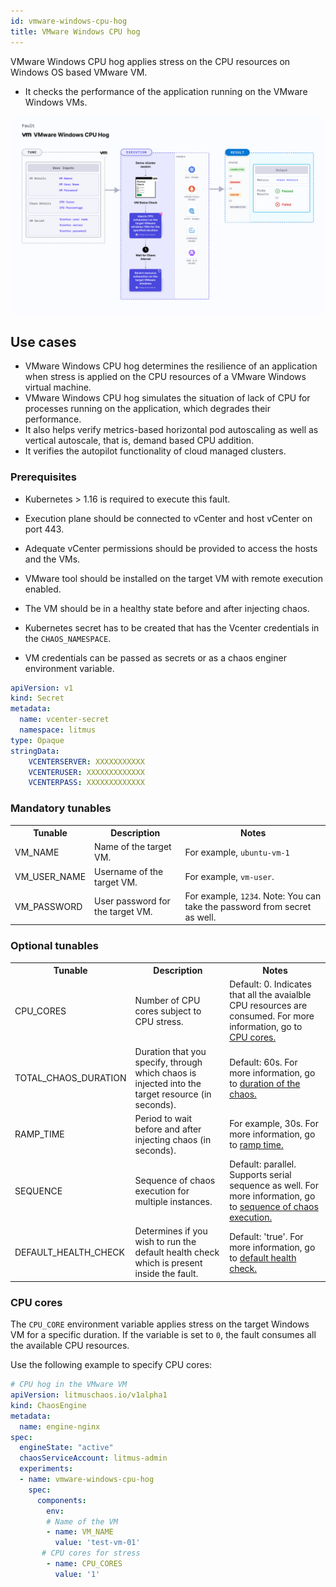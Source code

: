 ```yaml
---
id: vmware-windows-cpu-hog
title: VMware Windows CPU hog
---
```


VMware Windows CPU hog applies stress on the CPU resources on Windows OS based VMware VM.
- It checks the performance of the application running on the VMware Windows VMs.

![VMware Windows Cpu Hog](./static/images/vmware-windows-cpu-hog.png)

## Use cases

- VMware Windows CPU hog determines the resilience of an application when stress is applied on the CPU resources of a VMware Windows virtual machine.
- VMware Windows CPU hog simulates the situation of lack of CPU for processes running on the application, which degrades their performance. 
- It also helps verify metrics-based horizontal pod autoscaling as well as vertical autoscale, that is, demand based CPU addition. 
- It verifies the autopilot functionality of cloud managed clusters.

### Prerequisites
- Kubernetes > 1.16 is required to execute this fault.
- Execution plane should be connected to vCenter and host vCenter on port 443. 
- Adequate vCenter permissions should be provided to access the hosts and the VMs.
- VMware tool should be installed on the target VM with remote execution enabled.
- The VM should be in a healthy state before and after injecting chaos.
- Kubernetes secret has to be created that has the Vcenter credentials in the `CHAOS_NAMESPACE`.

- VM credentials can be passed as secrets or as a chaos enginer environment variable. 
```yaml
apiVersion: v1
kind: Secret
metadata:
  name: vcenter-secret
  namespace: litmus
type: Opaque
stringData:
    VCENTERSERVER: XXXXXXXXXXX
    VCENTERUSER: XXXXXXXXXXXXX
    VCENTERPASS: XXXXXXXXXXXXX
```

### Mandatory tunables

   <table>
      <tr>
        <th> Tunable </th>
        <th> Description </th>
        <th> Notes </th>
      </tr>
      <tr>
        <td> VM_NAME </td>
        <td> Name of the target VM. </td>
        <td> For example, <code>ubuntu-vm-1</code> </td>
      </tr>
      <tr>
          <td> VM_USER_NAME </td>
          <td> Username of the target VM.</td>
          <td> For example, <code>vm-user</code>. </td>
      </tr>
      <tr>
          <td> VM_PASSWORD </td>
          <td> User password for the target VM. </td>
          <td> For example, <code>1234</code>. Note: You can take the password from secret as well. </td>
      </tr>
    </table>

### Optional tunables

   <table>
      <tr>
        <th> Tunable </th>
        <th> Description </th>
        <th> Notes </th>
      </tr>
      <tr>
        <td> CPU_CORES </td>
        <td> Number of CPU cores subject to CPU stress. </td>
        <td> Default: 0. Indicates that all the avaialble CPU resources are consumed. For more information, go to <a href="#cpu-cores"> CPU cores.</a></td>
        </tr>
      <tr>
        <td> TOTAL_CHAOS_DURATION </td>
        <td> Duration that you specify, through which chaos is injected into the target resource (in seconds).</td>
        <td> Default: 60s. For more information, go to <a href="/docs/chaos-engineering/chaos-faults/common-tunables-for-all-faults#duration-of-the-chaos"> duration of the chaos. </a></td>
      </tr>
      <tr>
        <td> RAMP_TIME </td>
        <td> Period to wait before and after injecting chaos (in seconds). </td>
        <td> For example, 30s. For more information, go to <a href="/docs/chaos-engineering/chaos-faults/common-tunables-for-all-faults#ramp-time"> ramp time. </a></td>
      </tr>
      <tr>
        <td> SEQUENCE </td>
        <td> Sequence of chaos execution for multiple instances. </td>
        <td> Default: parallel. Supports serial sequence as well. For more information, go to <a href="/docs/chaos-engineering/chaos-faults/common-tunables-for-all-faults#sequence-of-chaos-execution"> sequence of chaos execution.</a></td>
      </tr>
      <tr>
      <td>DEFAULT_HEALTH_CHECK</td>
      <td>Determines if you wish to run the default health check which is present inside the fault. </td>
      <td> Default: 'true'. For more information, go to <a href="/docs/chaos-engineering/chaos-faults/common-tunables-for-all-faults#default-health-check"> default health check.</a></td>
      </tr>
    </table>


### CPU cores
The `CPU_CORE` environment variable applies stress on the target Windows VM for a specific duration. If the variable is set to `0`, the fault consumes all the available CPU resources.

Use the following example to specify CPU cores:

[embedmd]:# (./static/manifests/vmware-windows-cpu-hog/vm-cpu-hog-core.yaml yaml)
```yaml
# CPU hog in the VMware VM
apiVersion: litmuschaos.io/v1alpha1
kind: ChaosEngine
metadata:
  name: engine-nginx
spec:
  engineState: "active"
  chaosServiceAccount: litmus-admin
  experiments:
  - name: vmware-windows-cpu-hog
    spec:
      components:
        env:
        # Name of the VM
        - name: VM_NAME
          value: 'test-vm-01'
       # CPU cores for stress
        - name: CPU_CORES 
          value: '1'
```

